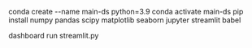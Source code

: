 conda create --name main-ds python=3.9
conda activate main-ds
pip install numpy pandas scipy matplotlib seaborn jupyter streamlit babel

dashboard run streamlit.py
